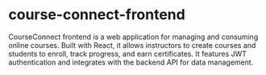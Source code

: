 # course-connect-frontend
CourseConnect frontend is a web application for managing and consuming online courses. Built with React, it allows instructors to create courses and students to enroll, track progress, and earn certificates. It features JWT authentication and integrates with the backend API for data management.
